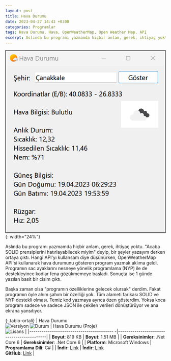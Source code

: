 ```yaml
---
layout: post
title: Hava Durumu
date: 2023-04-27 14:43 +0300
categories: Programlar
tags: Hava Durumu, Hava, OpenWeatherMap, Open Weather Map, API
excerpt: Aslında bu programı yazmamda hiçbir anlam, gerek, ihtiyaç yoktu. "Acaba SOLID prensiplerini hatırlayabilecek miyim" deyip, bir şeyler yazayım derken OpenWeatherMap API'si kullanarak hava durumunu gösteren program yazmak aklıma geldi...
---
```


![hava-durumu](/images/programlar/hava-durumu.png){: width="24%"}

Aslında bu programı yazmamda hiçbir anlam, gerek, ihtiyaç yoktu. "Acaba SOLID prensiplerini hatırlayabilecek miyim" deyip, bir şeyler yazayım derken ortaya çıktı. Hangi API'yı kullansam diye düşünürken, OpenWeatherMap API'si kullanarak hava durumunu gösteren program yazmak aklıma geldi. Programın sac ayaklarını nesneye yönelik programlama (NYP) ile de destekleyince kodlar fena gözükmemeye başladı. Sonuçta ise 1 günde yazılan basit bir cisim çıktı.

Başka zaman olsa "programın özelliklerine gelecek olursak" derdim. Fakat programın öyle ahım şahım bir özelliği yok. Tüm alameti farikası SOLID ve NYP destekli olması. Temiz kod yazmaya ayrıca özen gösterdim. Yoksa koca program sadece ve sadece JSON ile çekilen verileri dönüştürüyor ve ana ekrana yansıtıyor.

{:.tablo-ortali}
| Hava Durumu <br>![Versiyon](https://img.shields.io/badge/Versiyon-1.00-blueviolet.svg?style=flat) ![Durum](https://img.shields.io/badge/Durum-Çalışıyor-success.svg?style=flat) | Hava Durumu (Proje)<br>![Lisans](https://img.shields.io/badge/Lisans-MIT-blue.svg?style=flat) |
|----------------------------------------- -|-------------------------------------------|
| **Boyut**: 819 KB | **Boyut**: 1.51 MB |
| **Gereksinimler**: .Net Core 6 | **Gereksinimler**: .Net Core 6 |
| **Platform**: Microsoft Windows | **Programlama Dili**: C# |
| **İndir**: [Link](https://www.dropbox.com/s/6kihueomrgh1n88/hava-durumu.zip?dl=1) | **İndir**: [Link](https://www.dropbox.com/s/rlnkcof6x0hi8yh/hava-durumu-proje.zip?dl=1) <br> **GitHub**: [Link](https://github.com/Umut-D/Dosya-Hash-Hesaplayici) |
